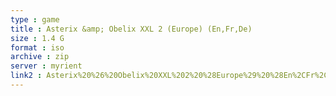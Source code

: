 ```yaml
---
type : game
title : Asterix &amp; Obelix XXL 2 (Europe) (En,Fr,De)
size : 1.4 G
format : iso
archive : zip
server : myrient
link2 : Asterix%20%26%20Obelix%20XXL%202%20%28Europe%29%20%28En%2CFr%2CDe%29
---
```


